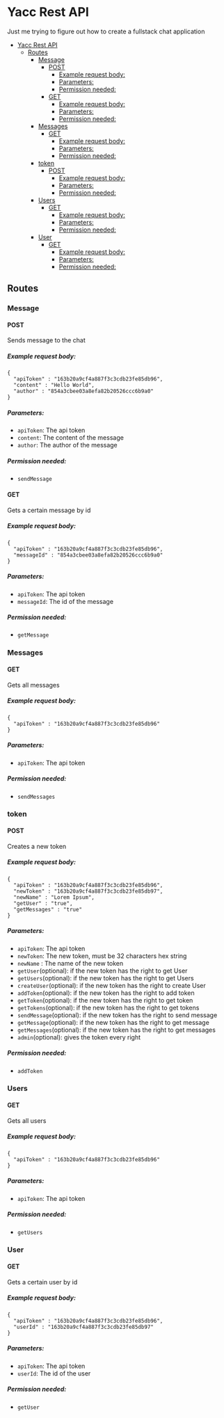 # Yacc Rest API
Just me trying to figure out how to create a fullstack chat application
- [Yacc Rest API](#yacc-rest-api)
  - [Routes](#routes)
    - [Message](#message)
      - [POST](#post)
        - [Example request body:](#example-request-body)
        - [Parameters:](#parameters)
        - [Permission needed:](#permission-needed)
      - [GET](#get)
        - [Example request body:](#example-request-body-1)
        - [Parameters:](#parameters-1)
        - [Permission needed:](#permission-needed-1)
    - [Messages](#messages)
      - [GET](#get-1)
        - [Example request body:](#example-request-body-2)
        - [Parameters:](#parameters-2)
        - [Permission needed:](#permission-needed-2)
    - [token](#token)
      - [POST](#post-1)
        - [Example request body:](#example-request-body-3)
        - [Parameters:](#parameters-3)
        - [Permission needed:](#permission-needed-3)
    - [Users](#users)
      - [GET](#get-2)
        - [Example request body:](#example-request-body-4)
        - [Parameters:](#parameters-4)
        - [Permission needed:](#permission-needed-4)
    - [User](#user)
      - [GET](#get-3)
        - [Example request body:](#example-request-body-5)
        - [Parameters:](#parameters-5)
        - [Permission needed:](#permission-needed-5)

## Routes
### Message
#### POST
Sends message to the chat

##### Example request body:
```
{
  "apiToken" : "163b20a9cf4a887f3c3cdb23fe85db96",
  "content" : "Hello World",
  "author" : "854a3cbee03a8efa82b20526ccc6b9a0"
}
```
##### Parameters:
- `apiToken`: The api token
- `content`: The content of the message
- `author`: The author of the message
##### Permission needed:
- `sendMessage`
#### GET
Gets a certain message by id

##### Example request body:
```
{
  "apiToken" : "163b20a9cf4a887f3c3cdb23fe85db96",
  "messageId" : "854a3cbee03a8efa82b20526ccc6b9a0"
}
```
##### Parameters:
- `apiToken`: The api token
- `messageId`: The id of the message
##### Permission needed:
- `getMessage`
### Messages
#### GET
Gets all messages

##### Example request body:
```
{
  "apiToken" : "163b20a9cf4a887f3c3cdb23fe85db96"
}
```
##### Parameters:
- `apiToken`: The api token
##### Permission needed:
- `sendMessages`
### token
#### POST
Creates a new token
##### Example request body:
```
{
  "apiToken" : "163b20a9cf4a887f3c3cdb23fe85db96",
  "newToken" : "163b20a9cf4a887f3c3cdb23fe85db97",
  "newName" : "Lorem Ipsum",
  "getUser" : "true",
  "getMessages" : "true"
}
```
##### Parameters:
- `apiToken`: The api token
- `newToken`: The new token, must be 32 characters hex string
- `newName` : The name of the new token
- `getUser`(optional): if the new token has the right to get User
- `getUsers`(optional): if the new token has the right to get Users
- `createUser`(optional): if the new token has the right to create User
- `addToken`(optional): if the new token has the right to add token
- `getToken`(optional): if the new token has the right to get token
- `getTokens`(optional): if the new token has the right to get tokens
- `sendMessage`(optional): if the new token has the right to send message
- `getMessage`(optional): if the new token has the right to get message
- `getMessages`(optional): if the new token has the right to get messages
- `admin`(optional): gives the token every right 
##### Permission needed:
- `addToken`
### Users
#### GET 
Gets all users
##### Example request body:
```
{
  "apiToken" : "163b20a9cf4a887f3c3cdb23fe85db96"
}
```
##### Parameters:
- `apiToken`: The api token
##### Permission needed:
- `getUsers`
### User
#### GET
Gets a certain user by id
##### Example request body:
```
{
  "apiToken" : "163b20a9cf4a887f3c3cdb23fe85db96",
  "userId" : "163b20a9cf4a887f3c3cdb23fe85db97"
}
```
##### Parameters:
- `apiToken`: The api token
- `userId`: The id of the user
##### Permission needed:
- `getUser`